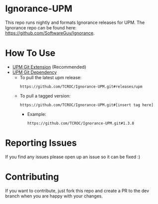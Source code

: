 # Ignorance-UPM

This repo runs nightly and formats Ignorance releases for UPM.  The Ignorance repo can be found here: https://github.com/SoftwareGuy/Ignorance.

# How To Use

- [UPM Git Extension](https://github.com/mob-sakai/UpmGitExtension) (Recommended)
- [UPM Git Dependency](https://docs.unity3d.com/Manual/upm-git.html)
  - To pull the latest upm release:
    ```
    https://github.com/TCROC/Ignorance-UPM.git#releases/upm
    ```
  - To pull a tagged version:
    ```
    https://github.com/TCROC/Ignorance-UPM.git#[insert tag here]
    ```
    - Example:
      ```
      https://github.com/TCROC/Ignorance-UPM.git#1.3.8
      ```
# Reporting Issues

If you find any issues please open up an issue so it can be fixed :)

# Contributing

If you want to contribute, just fork this repo and create a PR to the dev branch when you are happy with your changes.
